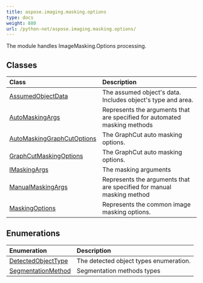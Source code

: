 ```yaml
---
title: aspose.imaging.masking.options
type: docs
weight: 880
url: /python-net/aspose.imaging.masking.options/
---
```



The module handles ImageMasking.Options processing.

## **Classes**
| **Class** | **Description** |
| :- | :- |
| [AssumedObjectData](/imaging/python-net/aspose.imaging.masking.options/assumedobjectdata/) | The assumed object's data. Includes object's type and area. |
| [AutoMaskingArgs](/imaging/python-net/aspose.imaging.masking.options/automaskingargs/) | Represents the arguments that are specified for automated masking methods |
| [AutoMaskingGraphCutOptions](/imaging/python-net/aspose.imaging.masking.options/automaskinggraphcutoptions/) | The GraphCut auto masking options. |
| [GraphCutMaskingOptions](/imaging/python-net/aspose.imaging.masking.options/graphcutmaskingoptions/) | The GraphCut auto masking options. |
| [IMaskingArgs](/imaging/python-net/aspose.imaging.masking.options/imaskingargs/) | The masking arguments |
| [ManualMaskingArgs](/imaging/python-net/aspose.imaging.masking.options/manualmaskingargs/) | Represents the arguments that are specified for manual masking method |
| [MaskingOptions](/imaging/python-net/aspose.imaging.masking.options/maskingoptions/) | Represents the common image masking options. |
## **Enumerations**
| **Enumeration** | **Description** |
| :- | :- |
| [DetectedObjectType](/imaging/python-net/aspose.imaging.masking.options/detectedobjecttype/) | The detected object types enumeration. |
| [SegmentationMethod](/imaging/python-net/aspose.imaging.masking.options/segmentationmethod/) | Segmentation methods types |

